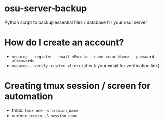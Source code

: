 # osu-server-backup
Python script to backup essential files / database for your osu! server

# How do I create an account?
* `megareg --register --email <Email> --name <Your Name> --password <Password>`
* `megareg --verify <state> <link>` (check your email for verification link)
# Creating tmux session / screen for automation
* tmux: `tmux new -s session_name`
* screen: `screen -S session_name`
